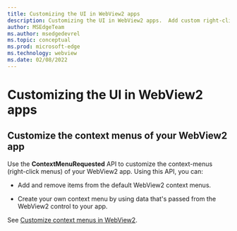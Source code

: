 ```yaml
---
title: Customizing the UI in WebView2 apps
description: Customizing the UI in WebView2 apps.  Add custom right-click menus (context menus) to a WebView2 app, or add and remove items from the default WebView2 context menus.
author: MSEdgeTeam
ms.author: msedgedevrel
ms.topic: conceptual
ms.prod: microsoft-edge
ms.technology: webview
ms.date: 02/08/2022
---
```

# Customizing the UI in WebView2 apps

<!-- presently omitted from TOC -->


<!-- ====================================================================== -->
## Customize the context menus of your WebView2 app

Use the **ContextMenuRequested** API to customize the context-menus (right-click menus) of your WebView2 app.  Using this API, you can:

*  Add and remove items from the default WebView2 context menus.

*  Create your own context menu by using data that's passed from the WebView2 control to your app.

See [Customize context menus in WebView2](context-menus.md).
